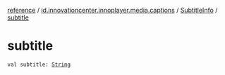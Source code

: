 [reference](../../index.md) / [id.innovationcenter.innoplayer.media.captions](../index.md) / [SubtitleInfo](index.md) / [subtitle](./subtitle.md)

# subtitle

`val subtitle: `[`String`](https://kotlinlang.org/api/latest/jvm/stdlib/kotlin/-string/index.html)